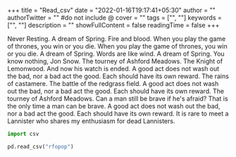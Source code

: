 +++
title = "Read_csv"
date = "2022-01-16T19:17:41+05:30"
author = ""
authorTwitter = "" #do not include @
cover = ""
tags = ["", ""]
keywords = ["", ""]
description = ""
showFullContent = false
readingTime = false
+++

Never Resting. A dream of Spring. Fire and blood. When you play the game of thrones, you win or you die. When you play the game of thrones, you win or you die. A dream of Spring. Words are like wind. A dream of Spring. You know nothing, Jon Snow. The tourney of Ashford Meadows. The Knight of Lemonwood. And now his watch is ended. A good act does not wash out the bad, nor a bad act the good. Each should have its own reward. The rains of castamere. The battle of the redgrass field. A good act does not wash out the bad, nor a bad act the good. Each should have its own reward. The tourney of Ashford Meadows. Can a man still be brave if he's afraid? That is the only time a man can be brave. A good act does not wash out the bad, nor a bad act the good. Each should have its own reward. It is rare to meet a Lannister who shares my enthusiasm for dead Lannisters.

```python
import csv

pd.read_csv("rfopop")
```